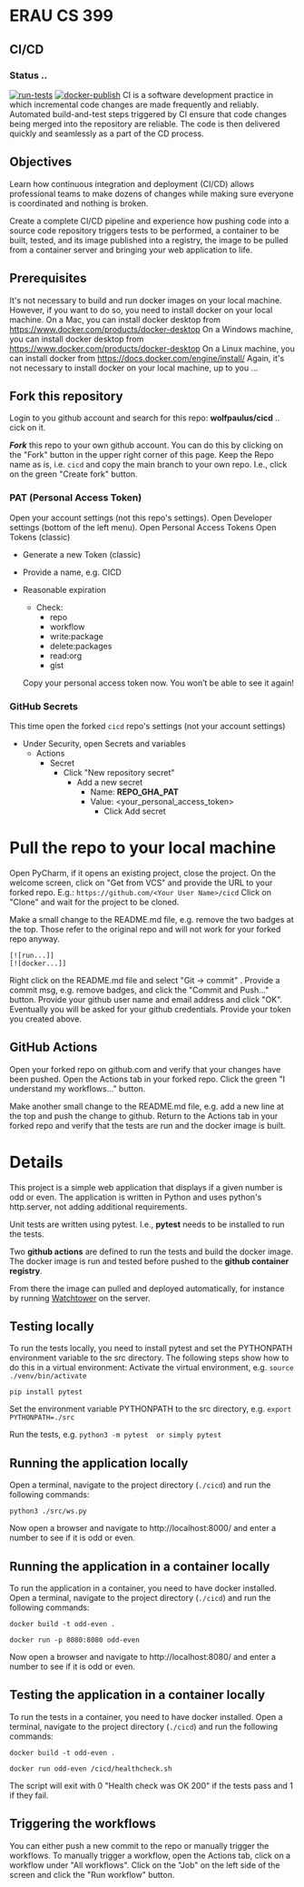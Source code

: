 # ERAU CS 399 
## CI/CD
### Status ..
[![run-tests](../../actions/workflows/python-test.yml/badge.svg)](../../actions/workflows/python-test.yml)
[![docker-publish](../../actions/workflows/docker-publish.yml/badge.svg)](../../actions/workflows/docker-publish.yml)
CI is a software development practice in which incremental code changes are made frequently and reliably. 
Automated build-and-test steps triggered by CI ensure that code changes being merged into the repository are reliable. 
The code is then delivered quickly and seamlessly as a part of the CD process.

## Objectives
Learn how continuous integration and deployment (CI/CD) allows professional teams to make dozens of changes while 
making sure everyone is coordinated and nothing is broken. 

Create a complete CI/CD pipeline and experience how pushing code into a source code repository triggers tests to be 
performed, a container to be built, tested, and its image published into a registry, the image to be pulled from a 
container server and bringing your web application to life.

## Prerequisites
It's not necessary to build and run docker images on your local machine. 
However, if you want to do so, you need to install docker on your local machine.
On a Mac, you can install docker desktop from https://www.docker.com/products/docker-desktop
On a Windows machine, you can install docker desktop from https://www.docker.com/products/docker-desktop
On a Linux machine, you can install docker from https://docs.docker.com/engine/install/
Again, it's not necessary to install docker on your local machine, up to you ...

## Fork this repository
Login to you github account and search for this repo: **wolfpaulus/cicd** .. cick on it.

**_Fork_** this repo to your own github account.
You can do this by clicking on the "Fork" button in the upper right corner of this page.
Keep the Repo name as is, i.e. ```cicd``` and copy the main branch to your own repo. I.e., click on the green 
"Create fork" button.

### PAT (Personal Access Token)
Open your account settings (not this repo's settings). 
Open Developer settings (bottom of the left menu).
Open Personal Access Tokens
Open Tokens (classic)
- Generate a new Token (classic)
- Provide a name, e.g. CICD
- Reasonable expiration 
  - Check: 
    - repo
    - workflow
    - write:package
    - delete:packages
    - read:org
    - gist
    
  Copy your personal access token now. You won’t be able to see it again!

### GitHub Secrets
This time open the forked ```cicd``` repo's settings (not your account settings)
- Under Security, open Secrets and variables
  - Actions
    - Secret
      - Click "New repository secret"
        - Add a new secret
          - Name: **REPO_GHA_PAT**
          - Value: <your_personal_access_token>
            - Click Add secret  


# Pull the repo to your local machine
Open PyCharm, if it opens an existing project, close the project.
On the welcome screen, click on "Get from VCS" and provide the URL to your forked repo. E.g.:
```https://github.com/<Your User Name>/cicd```
Click on "Clone" and wait for the project to be cloned.
 
Make a small change to the README.md file, e.g. remove the two badges at the top. 
Those refer to the original repo and will not work for your forked repo anyway. 
```
[![run...]]
[![docker...]]
```
Right click on the README.md file and select "Git -> commit" .
Provide a commit msg, e.g. remove badges, and click the "Commit and Push..." button.
Provide your github user name and email address and click "OK".
Eventually you will be asked for your github credentials. Provide your token you created above.

## GitHub Actions
Open your forked repo on github.com and verify that your changes have been pushed.
Open the Actions tab in your forked repo.
Click the green "I understand my workflows..." button.

Make another small change to the README.md file, e.g. add a new line at the top and push the change to github.
Return to the Actions tab in your forked repo and verify that the tests are run and the docker image is built.

# Details
This project is a simple web application that displays if a given number is odd or even.
The application is written in Python and uses python's http.server, not adding additional requirements.

Unit tests are written using pytest. I.e., **pytest** needs to be installed to run the tests.

Two **github actions** are defined to run the tests and build the docker image.
The docker image is run and tested before pushed to the **github container registry**.

From there the image can pulled and deployed automatically, 
for instance by running [Watchtower](https://containrrr.dev/watchtower/) on the server.

## Testing locally
To run the tests locally, you need to install pytest and set the PYTHONPATH environment variable to the src directory.
The following steps show how to do this in a virtual environment:
Activate the virtual environment, e.g. 
```source ./venv/bin/activate```

```pip install pytest```

Set the environment variable PYTHONPATH to the src directory, e.g. 
```export PYTHONPATH=./src```

Run the tests, e.g. 
```python3 -m pytest  or simply pytest```

## Running the application locally
Open a terminal, navigate to the project directory (```./cicd```) and run the following commands:

```python3 ./src/ws.py```

Now open a browser and navigate to http://localhost:8000/ and enter a number to see if it is odd or even.

## Running the application in a container locally
To run the application in a container, you need to have docker installed.
Open a terminal, navigate to the project directory (```./cicd```) and run the following commands:

```docker build -t odd-even .```

```docker run -p 8080:8080 odd-even```

Now open a browser and navigate to http://localhost:8080/ and enter a number to see if it is odd or even.

## Testing the application in a container locally 
To run the tests in a container, you need to have docker installed.
Open a terminal, navigate to the project directory (```./cicd```) and run the following commands:

```docker build -t odd-even .```

```docker run odd-even /cicd/healthcheck.sh```

The script will exit with 0 "Health check was OK 200" if the tests pass and 1 if they fail.


## Triggering the workflows
You can either push a new commit to the repo or manually trigger the workflows.
To manually trigger a workflow, open the Actions tab, click on a workflow under "All workflows".
Click on the "Job" on the left side of the screen and click the "Run workflow" button.
